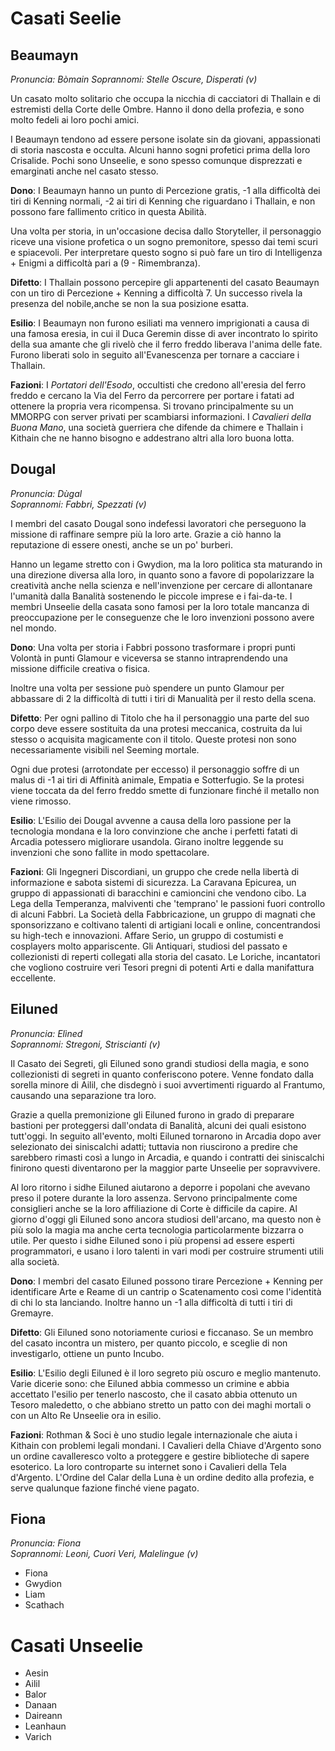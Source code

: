 # Casati Seelie

## Beaumayn
*Pronuncia: Bòmain*
*Soprannomi: Stelle Oscure, Disperati (v)*

Un casato molto solitario che occupa la nicchia di cacciatori di Thallain e di estremisti della Corte delle Ombre. Hanno il dono della profezia, e sono molto fedeli ai loro pochi amici.  

I Beaumayn tendono ad essere persone isolate sin da giovani, appassionati di storia nascosta e occulta. Alcuni hanno sogni profetici prima della loro Crisalide. Pochi sono Unseelie, e sono spesso comunque disprezzati e emarginati anche nel casato stesso.  

**Dono**: I Beaumayn hanno un punto di Percezione gratis, -1 alla difficoltà dei tiri di Kenning normali, -2 ai tiri di Kenning che riguardano i Thallain, e non possono fare fallimento critico in questa Abilità.   

Una volta per storia, in un'occasione decisa dallo Storyteller, il personaggio riceve una visione profetica o un sogno premonitore, spesso dai temi scuri e spiacevoli. Per interpretare questo sogno si può fare un tiro di Intelligenza + Enigmi a difficoltà pari a (9 - Rimembranza).     

**Difetto**: I Thallain possono percepire gli appartenenti del casato Beaumayn con un tiro di Percezione + Kenning a difficoltà 7. Un successo rivela la presenza del nobile,anche se non la sua posizione esatta.  

**Esilio**: I Beaumayn non furono esiliati ma vennero imprigionati a causa di una famosa eresia, in cui il Duca Geremin disse di aver incontrato lo spirito della sua amante che gli rivelò che il ferro freddo liberava l'anima delle fate. Furono liberati solo in seguito all'Evanescenza per tornare a cacciare i Thallain.  

**Fazioni**: I *Portatori dell'Esodo*, occultisti che credono all'eresia del ferro freddo e cercano la Via del Ferro da percorrere per portare i fatati ad ottenere la propria vera ricompensa. Si trovano principalmente su un MMORPG con server privati per scambiarsi informazioni. I *Cavalieri della Buona Mano*, una società guerriera che difende da chimere e Thallain i Kithain che ne hanno bisogno e addestrano altri alla loro buona lotta.
 
## Dougal
*Pronuncia: Dùgal*  
*Soprannomi: Fabbri, Spezzati (v)*  

I membri del casato Dougal sono indefessi lavoratori che perseguono la missione di raffinare sempre più la loro arte. Grazie a ciò hanno la reputazione di essere onesti, anche se un po' burberi.  

Hanno un legame stretto con i Gwydion, ma la loro politica sta maturando in una direzione diversa alla loro, in quanto sono a favore di popolarizzare la creatività anche nella scienza e nell'invenzione per cercare di allontanare l'umanità dalla Banalità sostenendo le piccole imprese e i fai-da-te. I membri Unseelie della casata sono famosi per la loro totale mancanza di preoccupazione per le conseguenze che le loro invenzioni possono avere nel mondo.  

**Dono**: Una volta per storia i Fabbri possono trasformare i propri punti Volontà in punti Glamour e viceversa se stanno intraprendendo una missione difficile creativa o fisica.  

Inoltre una volta per sessione può spendere un punto Glamour per abbassare di 2 la difficoltà di tutti i tiri di Manualità per il resto della scena.  

**Difetto**: Per ogni pallino di Titolo che ha il personaggio una parte del suo corpo deve essere sostituita da una protesi meccanica, costruita da lui stesso o acquisita magicamente con il titolo. Queste protesi non sono necessariamente visibili nel Seeming mortale.  

Ogni due protesi (arrotondate per eccesso) il personaggio soffre di un malus di -1 ai tiri di Affinità animale, Empatia e Sotterfugio. Se la protesi viene toccata da del ferro freddo smette di funzionare finché il metallo non viene rimosso.  

**Esilio**: L'Esilio dei Dougal avvenne a causa della loro passione per la tecnologia mondana e la loro convinzione che anche i perfetti fatati di Arcadia potessero migliorare usandola. Girano inoltre leggende su invenzioni che sono fallite in modo spettacolare.  

**Fazioni**: Gli Ingegneri Discordiani, un gruppo che crede nella libertà di informazione e sabota sistemi di sicurezza. La Caravana Epicurea, un gruppo di appassionati di baracchini e camioncini che vendono cibo. La Lega della Temperanza, malviventi che 'temprano' le passioni fuori controllo di alcuni Fabbri. La Società della Fabbricazione, un gruppo di magnati che sponsorizzano e coltivano talenti di artigiani locali e online, concentrandosi su high-tech e innovazioni. Affare Serio, un gruppo di costumisti e cosplayers molto appariscente. Gli Antiquari, studiosi del passato e collezionisti di reperti collegati alla storia del casato. Le Loriche, incantatori che vogliono costruire veri Tesori pregni di potenti Arti e dalla manifattura eccellente.  

## Eiluned
*Pronuncia: Elìned*  
*Soprannomi: Stregoni, Striscianti (v)* 

Il Casato dei Segreti, gli Eiluned sono grandi studiosi della magia, e sono collezionisti di segreti in quanto conferiscono potere. Venne fondato dalla sorella minore di Ailil, che disdegnò i suoi avvertimenti riguardo al Frantumo, causando una separazione tra loro.  

Grazie a quella premonizione gli Eiluned furono in grado di preparare bastioni per proteggersi dall'ondata di Banalità, alcuni dei quali esistono tutt'oggi. In seguito all'evento, molti Eiluned tornarono in Arcadia dopo aver selezionato dei siniscalchi adatti; tuttavia non riuscirono a predire che sarebbero rimasti così a lungo in Arcadia, e quando i contratti dei siniscalchi finirono questi diventarono per la maggior parte Unseelie per sopravvivere.  

Al loro ritorno i sidhe Eiluned aiutarono a deporre i popolani che avevano preso il potere durante la loro assenza. Servono principalmente come consiglieri anche se la loro affiliazione di Corte è difficile da capire. Al giorno d'oggi gli Eiluned sono ancora studiosi dell'arcano, ma questo non è più solo la magia ma anche certa tecnologia particolarmente bizzarra o utile. Per questo i sidhe Eiluned sono i più propensi ad essere esperti programmatori, e usano i loro talenti in vari modi per costruire strumenti utili alla società.  

**Dono**: I membri del casato Eiluned possono tirare Percezione + Kenning per identificare Arte e Reame di un cantrip o Scatenamento così come l'identità di chi lo sta lanciando. Inoltre hanno un -1 alla difficoltà di tutti i tiri di Gremayre.  

**Difetto**: Gli Eiluned sono notoriamente curiosi e ficcanaso. Se un membro del casato incontra un mistero, per quanto piccolo, e sceglie di non investigarlo, ottiene un punto Incubo.  

**Esilio**: L'Esilio degli Eiluned è il loro segreto più oscuro e meglio mantenuto. Varie dicerie sono: che Eiluned abbia commesso un crimine e abbia accettato l'esilio per tenerlo nascosto, che il casato abbia ottenuto un Tesoro maledetto, o che abbiano stretto un patto con dei maghi mortali o con un Alto Re Unseelie ora in esilio.  

**Fazioni**: Rothman & Soci è uno studio legale internazionale che aiuta i Kithain con problemi legali mondani. I Cavalieri della Chiave d'Argento sono un ordine cavalleresco volto a proteggere e gestire biblioteche di sapere esoterico. La loro controparte su internet sono i Cavalieri della Tela d'Argento. L'Ordine del Calar della Luna è un ordine dedito alla profezia, e serve qualunque fazione finché viene pagato.  

## Fiona
*Pronuncia: Fiona*  
*Soprannomi: Leoni, Cuori Veri, Malelingue (v)*  



- Fiona
- Gwydion
- Liam
- Scathach

# Casati Unseelie

- Aesin
- Ailil
- Balor
- Danaan
- Daireann
- Leanhaun
- Varich

